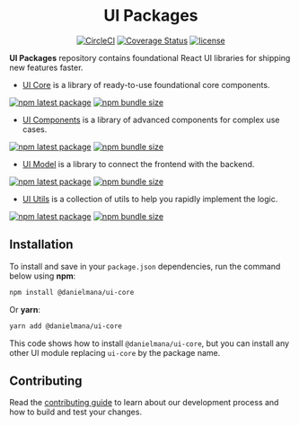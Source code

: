 <h1 align="center">UI Packages</h1>

<div align="center">

[![CircleCI](https://circleci.com/gh/danielmana/ui-packages/tree/master.svg?style=shield)](https://app.circleci.com/pipelines/github/danielmana/ui-packages?branch=master)
[![Coverage Status](https://img.shields.io/codecov/c/github/danielmana/ui-packages/master.svg)](https://codecov.io/gh/danielmana/ui-packages/branch/master)
[![license](https://img.shields.io/badge/license-MIT-blue.svg)](https://github.com/danielmana/ui-packages/blob/HEAD/LICENSE)

</div>

**UI Packages** repository contains foundational React UI libraries for shipping new features faster.

- [UI Core](https://verdant-klepon-5d2a5e.netlify.app/ui-core/getting-started/overview/) is a library of ready-to-use foundational core components.

[![npm latest package](https://img.shields.io/npm/v/@danielmana/ui-core/latest.svg)](https://www.npmjs.com/package/@danielmana/ui-core)
[![npm bundle size](https://img.shields.io/bundlephobia/minzip/@danielmana/ui-core)](https://bundlephobia.com/package/@danielmana/ui-core@latest)

- [UI Components](https://verdant-klepon-5d2a5e.netlify.app/ui-components/getting-started/overview/) is a library of advanced components for complex use cases.

[![npm latest package](https://img.shields.io/npm/v/@danielmana/ui-components/latest.svg)](https://www.npmjs.com/package/@danielmana/ui-core)
[![npm bundle size](https://img.shields.io/bundlephobia/minzip/@danielmana/ui-components)](https://bundlephobia.com/package/@danielmana/ui-core@latest)

- [UI Model](https://verdant-klepon-5d2a5e.netlify.app/ui-model/getting-started/overview/) is a library to connect the frontend with the backend.

[![npm latest package](https://img.shields.io/npm/v/@danielmana/ui-model/latest.svg)](https://www.npmjs.com/package/@danielmana/ui-core)
[![npm bundle size](https://img.shields.io/bundlephobia/minzip/@danielmana/ui-model)](https://bundlephobia.com/package/@danielmana/ui-core@latest)

- [UI Utils](https://verdant-klepon-5d2a5e.netlify.app/ui-utils/getting-started/overview/) is a collection of utils to help you rapidly implement the logic.

[![npm latest package](https://img.shields.io/npm/v/@danielmana/ui-utils/latest.svg)](https://www.npmjs.com/package/@danielmana/ui-core)
[![npm bundle size](https://img.shields.io/bundlephobia/minzip/@danielmana/ui-utils)](https://bundlephobia.com/package/@danielmana/ui-core@latest)

## Installation

To install and save in your `package.json` dependencies, run the command below using **npm**:

```sh
npm install @danielmana/ui-core
```

Or **yarn**:

```sh
yarn add @danielmana/ui-core
```

This code shows how to install `@danielmana/ui-core`, but you can install any other UI module replacing `ui-core` by the package name.

## Contributing

Read the [contributing guide](/CONTRIBUTING.md) to learn about our development process and how to build and test your changes.
